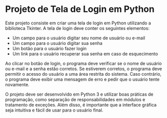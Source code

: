 # Projeto de Tela de Login em Python

Este projeto consiste em criar uma tela de login em Python utilizando a biblioteca Tkinter. A tela de login deve conter os seguintes elementos:

*   Um campo para o usuário digitar seu nome de usuário ou e-mail
*   Um campo para o usuário digitar sua senha
*   Um botão para o usuário fazer login
*   Um link para o usuário recuperar sua senha em caso de esquecimento

Ao clicar no botão de login, o programa deve verificar se o nome de usuário ou e-mail e a senha estão corretos. Se estiverem corretos, o programa deve permitir o acesso do usuário a uma área restrita do sistema. Caso contrário, o programa deve exibir uma mensagem de erro e pedir que o usuário tente novamente.

O projeto deve ser desenvolvido em Python 3 e utilizar boas práticas de programação, como separação de responsabilidades em módulos e tratamento de exceções. Além disso, é importante que a interface gráfica seja intuitiva e fácil de usar para o usuário final.
